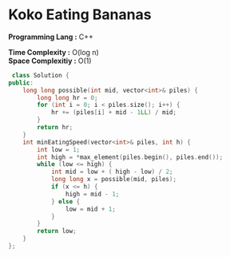 # Koko Eating Bananas

**Programming Lang :** C++

**Time Complexity :** O(log n)  
**Space Complexitiy :** O(1)

```cpp
 class Solution {
public:
    long long possible(int mid, vector<int>& piles) {
        long long hr = 0;
        for (int i = 0; i < piles.size(); i++) {
            hr += (piles[i] + mid - 1LL) / mid;
        }
        return hr;
    }
    int minEatingSpeed(vector<int>& piles, int h) {
        int low = 1;
        int high = *max_element(piles.begin(), piles.end());
        while (low <= high) {
            int mid = low + ( high - low) / 2;
            long long x = possible(mid, piles);
            if (x <= h) {
                high = mid - 1;
            } else {
                low = mid + 1;
            }
        }
        return low;
    }
};

```
